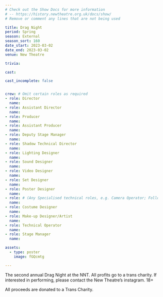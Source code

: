 ```yaml
---
# Check out the Show Docs for more information
# -- https://history.newtheatre.org.uk/docs/show/
# Remove or comment any lines that are not being used

title: Drag Night
period: Spring
season: External
season_sort: 160
date_start: 2023-03-02
date_end: 2023-03-02
venue: New Theatre

trivia:

cast:

cast_incomplete: false


crew: # Omit certain roles as required
- role: Director
  name:
- role: Assistant Director 
  name:
- role: Producer
  name:
- role: Assistant Producer
  name:
- role: Deputy Stage Manager 
  name:
- role: Shadow Technical Director
  name:
- role: Lighting Designer 
  name:
- role: Sound Designer 
  name:
- role: Video Designer 
  name:
- role: Set Designer 
  name:
- role: Poster Designer 
  name:
- role: # (Any Specialised technical roles, e.g. Camera Operator; Followspot Operator etc.) 
  name:
- role: Costume Designer 
  name:
- role: Make-up Designer/Artist
  name:
- role: Technical Operator 
  name:
- role: Stage Manager 
  name:

assets:
  - type: poster
    image: fGQcmtg

---
```


The second annual Drag Night at the NNT. All profits go to a trans charity. If interested in performing, please contact the New Theatre’s instagram.
18+

All proceeds are donated to a Trans Charity.
